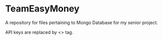# TeamEasyMoney

A repository for files pertaining to Mongo Database for my senior project. 

API keys are replaced by <> tag.

